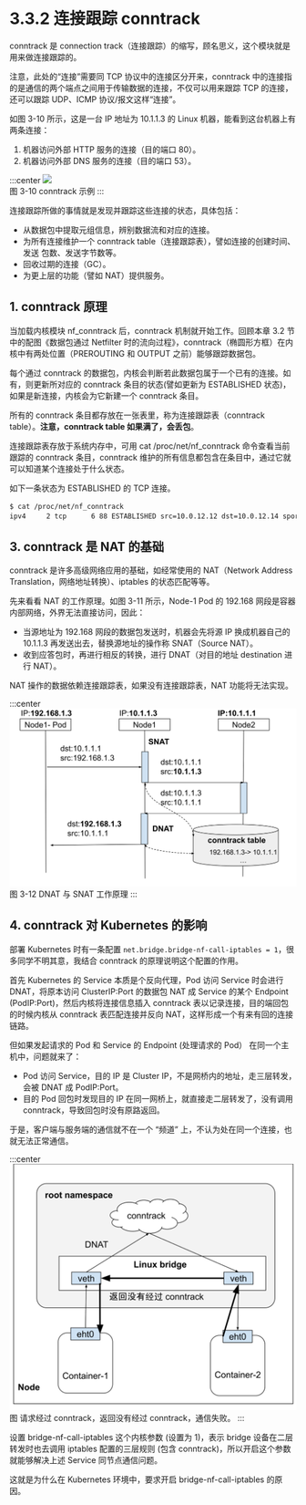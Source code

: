 # 3.3.2 连接跟踪 conntrack

conntrack 是 connection track（连接跟踪）的缩写，顾名思义，这个模块就是用来做连接跟踪的。

注意，此处的“连接”需要同 TCP 协议中的连接区分开来，conntrack 中的连接指的是通信的两个端点之间用于传输数据的连接，不仅可以用来跟踪 TCP 的连接，还可以跟踪 UDP、ICMP 协议/报文这样“连接”。

如图 3-10 所示，这是一台 IP 地址为 10.1.1.3 的 Linux 机器，能看到这台机器上有两条连接：

1. 机器访问外部 HTTP 服务的连接（目的端口 80）。
2. 机器访问外部 DNS 服务的连接（目的端口 53）。

:::center
  ![](../assets/conntrack.png)<br/>
  图 3-10 conntrack 示例
:::

连接跟踪所做的事情就是发现并跟踪这些连接的状态，具体包括：

- 从数据包中提取元组信息，辨别数据流和对应的连接。
- 为所有连接维护一个 conntrack table（连接跟踪表），譬如连接的创建时间、发送 包数、发送字节数等。
- 回收过期的连接（GC）。
- 为更上层的功能（譬如 NAT）提供服务。

## 1. conntrack 原理

当加载内核模块 nf_conntrack 后，conntrack 机制就开始工作。回顾本章 3.2 节中的配图《数据包通过 Netfilter 时的流向过程》，conntrack（椭圆形方框）在内核中有两处位置（PREROUTING 和 OUTPUT 之前）能够跟踪数据包。

每个通过 conntrack 的数据包，内核会判断若此数据包属于一个已有的连接。如有，则更新所对应的 conntrack 条目的状态(譬如更新为 ESTABLISHED 状态)，如果是新连接，内核会为它新建一个 conntrack 条目。

所有的 conntrack 条目都存放在一张表里，称为连接跟踪表（conntrack table）。**注意，conntrack table 如果满了，会丢包**。

连接跟踪表存放于系统内存中，可用 cat /proc/net/nf_conntrack 命令查看当前跟踪的 conntrack 条目，conntrack 维护的所有信息都包含在条目中，通过它就可以知道某个连接处于什么状态。

如下一条状态为 ESTABLISHED 的 TCP 连接。
```bash
$ cat /proc/net/nf_conntrack
ipv4     2 tcp      6 88 ESTABLISHED src=10.0.12.12 dst=10.0.12.14 sport=48318 dport=27017 src=10.0.12.14 dst=10.0.12.12 sport=27017 dport=48318 [ASSURED] mark=0 zone=0 use=2
```

## 3. conntrack 是 NAT 的基础 

conntrack 是许多高级网络应用的基础，如经常使用的 NAT（Network Address Translation，网络地址转换）、iptables 的状态匹配等等。

先来看看 NAT 的工作原理。如图 3-11 所示，Node-1 Pod 的 192.168 网段是容器内部网络，外界无法直接访问，因此：

- 当源地址为 192.168 网段的数据包发送时，机器会先将源 IP 换成机器自己的 10.1.1.3 再发送出去，替换源地址的操作称 SNAT（Source NAT）。
- 收到应答包时，再进行相反的转换，进行 DNAT（对目的地址 destination 进行 NAT）。

NAT 操作的数据依赖连接跟踪表，如果没有连接跟踪表，NAT 功能将无法实现。

:::center
  ![](../assets/conntrack-nat.svg)<br/>
  图 3-12 DNAT 与 SNAT 工作原理
:::

## 4. conntrack 对 Kubernetes 的影响

部署 Kubernetes 时有一条配置 `net.bridge.bridge-nf-call-iptables = 1`，很多同学不明其意，我结合 conntrack 的原理说明这个配置的作用。

首先 Kubernetes 的 Service 本质是个反向代理，Pod 访问 Service 时会进行 DNAT，将原本访问 ClusterIP:Port 的数据包 NAT 成 Service 的某个 Endpoint (PodIP:Port)，然后内核将连接信息插入 conntrack 表以记录连接，目的端回包的时候内核从 conntrack 表匹配连接并反向 NAT，这样形成一个有来有回的连接链路。

但如果发起请求的 Pod 和 Service 的 Endpoint (处理请求的 Pod） 在同一个主机中，问题就来了：

- Pod 访问 Service，目的 IP 是 Cluster IP，不是网桥内的地址，走三层转发，会被 DNAT 成 PodIP:Port。
- 目的 Pod 回包时发现目的 IP 在同一网桥上，就直接走二层转发了，没有调用 conntrack，导致回包时没有原路返回。

于是，客户端与服务端的通信就不在一个 “频道” 上，不认为处在同一个连接，也就无法正常通信。

:::center
  ![](../assets/bridge-call-iptables.svg)<br/>
  图 请求经过 conntrack，返回没有经过 conntrack，通信失败。
:::

设置 bridge-nf-call-iptables 这个内核参数 (设置为 1)，表示 bridge 设备在二层转发时也去调用 iptables 配置的三层规则 (包含 conntrack)，所以开启这个参数就能够解决上述 Service 同节点通信问题。

这就是为什么在 Kubernetes 环境中，要求开启 bridge-nf-call-iptables 的原因。


